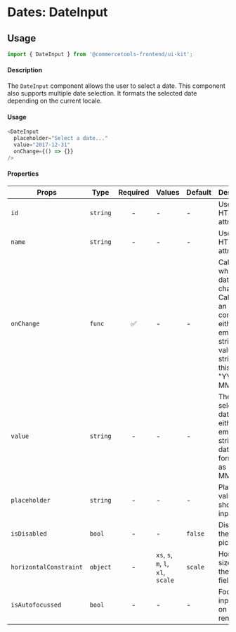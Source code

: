 # Dates: DateInput

## Usage

```js
import { DateInput } from '@commercetools-frontend/ui-kit';
```

#### Description

The `DateInput` component allows the user to select a date. This component also supports
multiple date selection. It formats the selected date depending on the current locale.

#### Usage

```js
<DateInput
  placeholder="Select a date..."
  value="2017-12-31"
  onChange={() => {}}
/>
```

#### Properties

| Props                  | Type     | Required | Values                             | Default | Description                                                                                                                               |
| ---------------------- | -------- | :------: | ---------------------------------- | ------- | ----------------------------------------------------------------------------------------------------------------------------------------- |
| `id`                   | `string` |    -     | -                                  | -       | Used as the HTML `id` attribute.                                                                                                          |
| `name`                 | `string` |    -     | -                                  | -       | Used as the HTML `id` attribute.                                                                                                          |
| `onChange`             | `func`   |    ✅    | -                                  | -       | Called when the date changes. Called with an event containing either an empty string (no value) or a string in this format: "YYYY-MM-DD". |
| `value`                | `string` |    -     | -                                  | -       | The selected date, must either be an empty string or a date formatted as "YYYY-MM-DD".                                                    |
| `placeholder`          | `string` |    -     | -                                  | -       | Placeholder value to show in the input field                                                                                              |
| `isDisabled`           | `bool`   |    -     | -                                  | `false` | Disables the date picker                                                                                                                  |
| `horizontalConstraint` | `object` |    -     | `xs`, `s`, `m`, `l`, `xl`, `scale` | `scale` | Horizontal size limit of the input field.                                                                                                 |
| `isAutofocussed`       | `bool`   |    -     | -                                  | -       | Focus the input field on initial render                                                                                                   |
